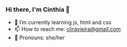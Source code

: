 ### Hi there, I'm Cinthia 🦋



- 🌱 I’m currently learning js, html and css
- 📫 How to reach me: cliravieira@gmail.com
- 🙂 Pronouns: she/her

